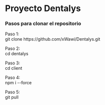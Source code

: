 <div>
  <h1>Proyecto Dentalys</h1>
  <div>
    <h3> Pasos para clonar el repositorio </h3>
  </div>
  <p>Paso 1: </br> git clone https://github.com/xWawi/Dentalys.git</p>
  <p>Paso 2: </br> cd dentalys</p>
  <p>Paso 3: </br> cd client</p>
  <p>Paso 4: </br> npm i --force</p>
  <p>Paso 5: </br> git pull</p>
  
</div>